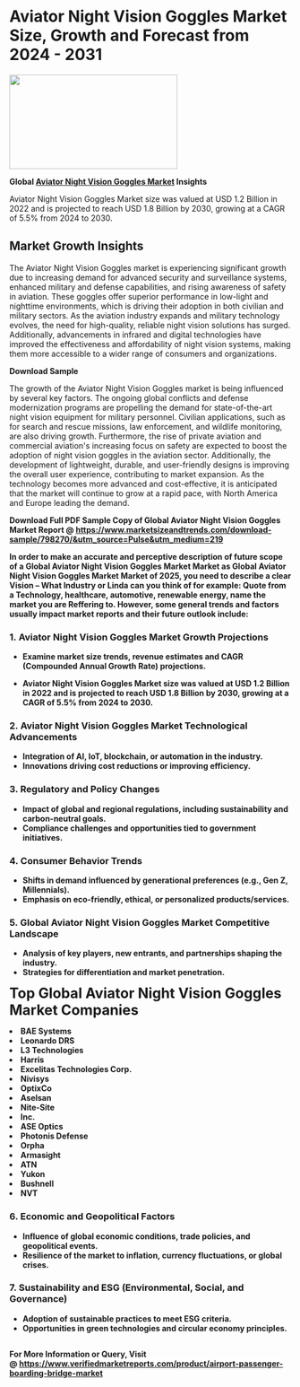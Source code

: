 <H1>Aviator Night Vision Goggles Market Size, Growth and Forecast from 2024 - 2031</H1><img class="aligncenter size-medium wp-image-584254" src="https://thirdeyenews.in/wp-content/uploads/2024/09/Global-Market-Research-300x168.jpeg" alt="" width="300" height="168" /><p><strong>Global&nbsp;<a href="https://www.marketsizeandtrends.com/download-sample/798270/&amp;utm_source=Pulse&amp;utm_medium=219">Aviator Night Vision Goggles Market</a> Insights</strong></p><p>Aviator Night Vision Goggles Market size was valued at USD 1.2 Billion in 2022 and is projected to reach USD 1.8 Billion by 2030, growing at a CAGR of 5.5% from 2024 to 2030.</p><p><h2>Market Growth Insights</h2> <p>The Aviator Night Vision Goggles market is experiencing significant growth due to increasing demand for advanced security and surveillance systems, enhanced military and defense capabilities, and rising awareness of safety in aviation. These goggles offer superior performance in low-light and nighttime environments, which is driving their adoption in both civilian and military sectors. As the aviation industry expands and military technology evolves, the need for high-quality, reliable night vision solutions has surged. Additionally, advancements in infrared and digital technologies have improved the effectiveness and affordability of night vision systems, making them more accessible to a wider range of consumers and organizations.</p> <p><strong>Download Sample</strong></p> <p>The growth of the Aviator Night Vision Goggles market is being influenced by several key factors. The ongoing global conflicts and defense modernization programs are propelling the demand for state-of-the-art night vision equipment for military personnel. Civilian applications, such as for search and rescue missions, law enforcement, and wildlife monitoring, are also driving growth. Furthermore, the rise of private aviation and commercial aviation's increasing focus on safety are expected to boost the adoption of night vision goggles in the aviation sector. Additionally, the development of lightweight, durable, and user-friendly designs is improving the overall user experience, contributing to market expansion. As the technology becomes more advanced and cost-effective, it is anticipated that the market will continue to grow at a rapid pace, with North America and Europe leading the demand. <p><strong></p><p><span class=""><strong>Download Full PDF Sample Copy of Global Aviator Night Vision Goggles Market Report</strong> @ <a href="https://www.marketsizeandtrends.com/download-sample/798270/&amp;utm_source=Pulse&amp;utm_medium=219" target="_blank">https://www.marketsizeandtrends.com/download-sample/798270/&amp;utm_source=Pulse&amp;utm_medium=219</a></span></p><p>In order to make an accurate and perceptive description of future scope of a Global&nbsp;Aviator Night Vision Goggles Market Market as Global&nbsp;Aviator Night Vision Goggles Market Market of 2025, you need to describe a clear Vision &ndash; What Industry or Linda can you think of for example: Quote from a Technology, healthcare, automotive, renewable energy, name the market you are Reffering to. However, some general trends and factors usually impact market reports and their future outlook include:</p><h3>1.&nbsp;<strong>Aviator Night Vision Goggles Market Growth Projections</strong></h3><ul><li>Examine market size trends, revenue estimates and CAGR (Compounded Annual Growth Rate) projections.</li><li><p>Aviator Night Vision Goggles Market size was valued at USD 1.2 Billion in 2022 and is projected to reach USD 1.8 Billion by 2030, growing at a CAGR of 5.5% from 2024 to 2030.</p></li></ul><h3>2.&nbsp;<strong>Aviator Night Vision Goggles Market Technological Advancements</strong></h3><ul><li>Integration of AI, IoT, blockchain, or automation in the industry.</li><li>Innovations driving cost reductions or improving efficiency.</li></ul><h3>3.&nbsp;<strong>Regulatory and Policy Changes</strong></h3><ul><li>Impact of global and regional regulations, including sustainability and carbon-neutral goals.</li><li>Compliance challenges and opportunities tied to government initiatives.</li></ul><h3>4.&nbsp;<strong>Consumer Behavior Trends</strong></h3><ul><li>Shifts in demand influenced by generational preferences (e.g., Gen Z, Millennials).</li><li>Emphasis on eco-friendly, ethical, or personalized products/services.</li></ul><h3>5.&nbsp;<strong>Global Aviator Night Vision Goggles Market Competitive Landscape</strong></h3><ul><li>Analysis of key players, new entrants, and partnerships shaping the industry.</li><li>Strategies for differentiation and market penetration.</li></ul><p data-pm-slice="1 1 []"><span style="color: inherit; font-family: inherit; font-size: 25px;">Top Global Aviator Night Vision Goggles Market Companies</span></p><div class="" data-test-id=""><p><li>BAE Systems</li><li> Leonardo DRS</li><li> L3 Technologies</li><li> Harris</li><li> Excelitas Technologies Corp.</li><li> Nivisys</li><li> OptixCo</li><li> Aselsan</li><li> Nite-Site</li><li> Inc.</li><li> ASE Optics</li><li> Photonis Defense</li><li> Orpha</li><li> Armasight</li><li> ATN</li><li> Yukon</li><li> Bushnell</li><li> NVT</li></p></div><h3>6.&nbsp;<strong>Economic and Geopolitical Factors</strong></h3><ul><li>Influence of global economic conditions, trade policies, and geopolitical events.</li><li>Resilience of the market to inflation, currency fluctuations, or global crises.</li></ul><h3>7.&nbsp;<strong>Sustainability and ESG (Environmental, Social, and Governance)</strong></h3><ul><li>Adoption of sustainable practices to meet ESG criteria.</li><li>Opportunities in green technologies and circular economy principles.</li></ul><h2><strong style="font-size: 14px;">For More Information or Query, Visit @&nbsp;</strong><a style="background-color: #ffffff; font-size: 14px;" href="https://www.marketsizeandtrends.com/report/aviator-night-vision-goggles-market/" target="_blank">https://www.verifiedmarketreports.com/product/airport-passenger-boarding-bridge-market</a></h2>
